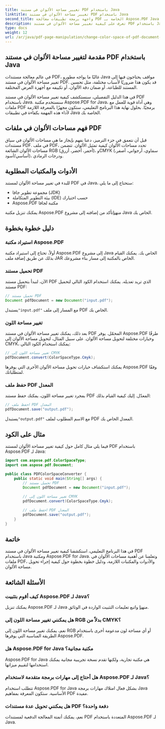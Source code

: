 ```yaml
---
title: تغيير مساحة الألوان في مستند PDF باستخدام Java
linktitle: تغيير مساحة الألوان في مستند PDF باستخدام Java
second_title: واجهة برمجة تطبيقات معالجة PDF الخاصة بـ Aspose.PDF Java
description: تعرف على كيفية تغيير مساحة الألوان في مستند PDF باستخدام Java. دليل خطوة بخطوة مع أمثلة التعليمات البرمجية. قم بتحسين ملفات PDF للطباعة والعرض.
type: docs
weight: 12
url: /ar/java/pdf-page-manipulation/change-color-space-of-pdf-document-using-java/
---
```


## مقدمة لتغيير مساحة الألوان في مستند PDF باستخدام Java

في عالم معالجة مستندات PDF، غالبًا ما يواجه مطورو Java مواقف يحتاجون فيها إلى تغيير مساحة الألوان في مستند PDF. قد يكون هذا ضروريًا لأسباب مختلفة، مثل تحسين المستند للطباعة، أو ضمان دقة الألوان، أو تكييفه مع أجهزة العرض المختلفة.

في هذا الدليل التفصيلي، سنستكشف كيفية تغيير مساحة الألوان في مستند PDF باستخدام Java. سنستخدم مكتبة Aspose.PDF for Java، وهي أداة قوية للعمل مع ملفات PDF برمجيًا. بحلول نهاية هذا البرنامج التعليمي، ستكون مجهزًا بالمعرفة اللازمة لأداء هذه المهمة بكفاءة في تطبيقات Java الخاصة بك.

## فهم مساحات الألوان في ملفات PDF

قبل أن نتعمق في جزء الترميز، دعنا نفهم بإيجاز ما هي مساحات الألوان في سياق مستندات PDF. في ملف PDF، تحدد مساحات الألوان كيفية تمثيل الألوان. تتضمن مساحات الألوان الشائعة RGB (أحمر، أخضر، أزرق)، وCMYK (سماوي، أرجواني، أصفر، أساسي/أسود)، ودرجات الرمادي.

## الأدوات والمكتبات المطلوبة

للبدء في تغيير مساحة الألوان لمستند PDF في Java، ستحتاج إلى ما يلي:

- مجموعة تطوير جافا (JDK)
- بيئة التطوير المتكاملة (IDE) حسب اختيارك
- Aspose.PDF مكتبة لجافا

 يمكنك تنزيل مكتبة Aspose.PDF من[هنا](https://releases.aspose.com/pdf/java/)تأكد من إضافته إلى مشروع Java الخاص بك.

## دليل خطوة بخطوة

### استيراد مكتبة Aspose.PDF

أولاً، تحتاج إلى استيراد مكتبة Aspose.PDF إلى مشروع Java الخاص بك. يمكنك القيام بذلك عن طريق إضافة ملف JAR الخاص بالمكتبة إلى مسار بناء مشروعك.

### تحميل مستند PDF

الآن، لنبدأ بتحميل مستند PDF الذي تريد تعديله. يمكنك استخدام الكود التالي لتحميل مستند PDF:

```java
// تحميل مستند PDF
Document pdfDocument = new Document("input.pdf");
```

 يستبدل`"input.pdf"` مع المسار إلى ملف PDF الخاص بك.

### تغيير مساحة اللون

بعد ذلك، يمكنك تغيير مساحة الألوان في مستند PDF المحمّل. يوفر Aspose.PDF طرقًا وخيارات مختلفة لتحويل مساحة الألوان. على سبيل المثال، لتحويل مساحة الألوان إلى CMYK، يمكنك استخدام الكود التالي:

```java
// تغيير مساحة اللون إلى CMYK
pdfDocument.convert(ColorSpaceType.Cmyk);
```

يمكنك استكشاف خيارات تحويل مساحة الألوان الأخرى التي يوفرها Aspose.PDF وفقًا لمتطلباتك.

### حفظ ملف PDF المعدل

بمجرد تغيير مساحة اللون، يمكنك حفظ مستند PDF المعدّل. إليك كيفية القيام بذلك:

```java
// احفظ ملف PDF المعدل
pdfDocument.save("output.pdf");
```

 يستبدل`"output.pdf"` مع الاسم المطلوب لملف PDF المعدل الخاص بك.

## مثال على الكود

فيما يلي مثال كامل حول كيفية تغيير مساحة الألوان لمستند PDF باستخدام Aspose.PDF لـ Java:

```java
import com.aspose.pdf.ColorSpaceType;
import com.aspose.pdf.Document;

public class PDFColorSpaceConverter {
    public static void main(String[] args) {
        // تحميل مستند PDF
        Document pdfDocument = new Document("input.pdf");

        // تغيير مساحة اللون إلى CMYK
        pdfDocument.convert(ColorSpaceType.Cmyk);

        // احفظ ملف PDF المعدل
        pdfDocument.save("output.pdf");
    }
}
```

## خاتمة

في هذا البرنامج التعليمي، استكشفنا كيفية تغيير مساحة الألوان في مستند PDF باستخدام Java ومكتبة Aspose.PDF for Java. وتعلمنا عن أهمية مساحات الألوان في ملفات PDF، والأدوات والمكتبات اللازمة، ودليل خطوة بخطوة حول كيفية إجراء تحويل مساحة الألوان.

## الأسئلة الشائعة

### كيف أقوم بتثبيت Aspose.PDF لـ Java؟

 يمكنك تنزيل Aspose.PDF لـ Java من[هنا](https://releases.aspose.com/pdf/java/) واتبع تعليمات التثبيت الواردة في الوثائق.

### هل يمكنني تغيير مساحة اللون إلى RGB بدلاً من CMYK؟

نعم، يمكنك تغيير مساحة اللون إلى RGB أو أي مساحة لون مدعومة أخرى باستخدام الطريقة المناسبة التي يوفرها Aspose.PDF.

### هل Aspose.PDF for Java مكتبة مجانية؟

Aspose.PDF for Java هي مكتبة تجارية، ولكنها تقدم نسخة تجريبية مجانية يمكنك استخدامها لتقييم ميزاتها.

### هل أحتاج إلى مهارات برمجة متقدمة لاستخدام Aspose.PDF لـ Java؟

تتطلب استخدام Aspose.PDF for Java بشكل فعال امتلاك مهارات برمجة Java الأساسية. ستكون المعرفة بمفاهيم PDF مفيدة.

### هل يمكنني تحويل عدة مستندات PDF دفعة واحدة؟

نعم، يمكنك أتمتة المعالجة الدفعية لمستندات PDF المتعددة باستخدام Aspose.PDF لـ Java.